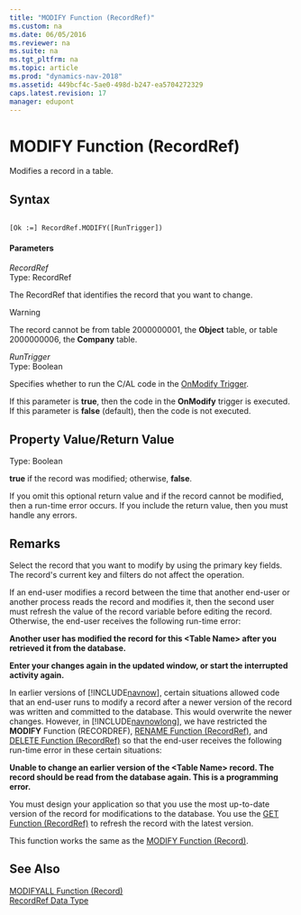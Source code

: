 ```yaml
---
title: "MODIFY Function (RecordRef)"
ms.custom: na
ms.date: 06/05/2016
ms.reviewer: na
ms.suite: na
ms.tgt_pltfrm: na
ms.topic: article
ms.prod: "dynamics-nav-2018"
ms.assetid: 449bcf4c-5ae0-498d-b247-ea5704272329
caps.latest.revision: 17
manager: edupont
---
```

# MODIFY Function (RecordRef)
Modifies a record in a table.  
  
## Syntax  
  
```  
  
[Ok :=] RecordRef.MODIFY([RunTrigger])  
```  
  
#### Parameters  
 *RecordRef*  
 Type: RecordRef  
  
 The RecordRef that identifies the record that you want to change.  
  
> [!WARNING]  
>  The record cannot be from table 2000000001, the **Object** table, or table 2000000006, the **Company** table.  
  
 *RunTrigger*  
 Type: Boolean  
  
 Specifies whether to run the C/AL code in the [OnModify Trigger](OnModify-Trigger.md).  
  
 If this parameter is **true**, then the code in the **OnModify** trigger is executed. If this parameter is **false** \(default\), then the code is not executed.  
  
## Property Value/Return Value  
 Type: Boolean  
  
 **true** if the record was modified; otherwise, **false**.  
  
 If you omit this optional return value and if the record cannot be modified, then a run-time error occurs. If you include the return value, then you must handle any errors.  
  
## Remarks  
 Select the record that you want to modify by using the primary key fields. The record's current key and filters do not affect the operation.  
  
 If an end-user modifies a record between the time that another end-user or another process reads the record and modifies it, then the second user must refresh the value of the record variable before editing the record. Otherwise, the end-user receives the following run-time error:  
  
 **Another user has modified the record for this \<Table Name> after you retrieved it from the database.**  
  
 **Enter your changes again in the updated window, or start the interrupted activity again.**  
  
 In earlier versions of [!INCLUDE[navnow](includes/navnow_md.md)], certain situations allowed code that an end-user runs to modify a record after a newer version of the record was written and committed to the database. This would overwrite the newer changes. However, in [!INCLUDE[navnowlong](includes/navnowlong_md.md)], we have restricted the **MODIFY** Function \(RECORDREF\), [RENAME Function \(RecordRef\)](RENAME-Function--RecordRef-.md), and [DELETE Function \(RecordRef\)](DELETE-Function--RecordRef-.md) so that the end-user receives the following run-time error in these certain situations:  
  
 **Unable to change an earlier version of the \<Table Name> record. The record should be read from the database again. This is a programming error.**  
  
 You must design your application so that you use the most up-to-date version of the record for modifications to the database. You use the [GET Function \(RecordRef\)](GET-Function--RecordRef-.md) to refresh the record with the latest version.  
  
 This function works the same as the [MODIFY Function \(Record\)](MODIFY-Function--Record-.md).  
  
## See Also  
 [MODIFYALL Function \(Record\)](MODIFYALL-Function--Record-.md)   
 [RecordRef Data Type](RecordRef-Data-Type.md)